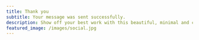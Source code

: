 ```yaml
---
title: Thank you
subtitle: Your message was sent successfully.
description: Show off your best work with this beautiful, minimal and customizable portfolio theme.
featured_image: /images/social.jpg
---
```

